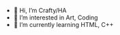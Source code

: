 - 👋 Hi, I’m Crafty/HA
- 👀 I’m interested in Art, Coding
- 🌱 I’m currently learning HTML, C++
<!---
TheCoderHA/TheCoderHA is a ✨ special ✨ repository because its `README.md` (this file) appears on your GitHub profile.
You can click the Preview link to take a look at your changes.
--->
